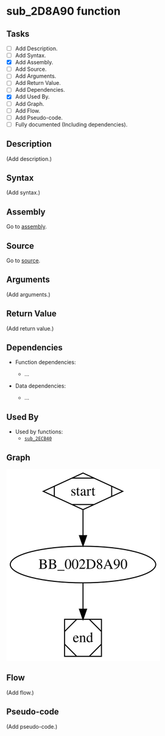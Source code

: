 # sub_2D8A90 function

## Tasks

- [ ] Add Description.
- [ ] Add Syntax.
- [X] Add Assembly.
- [ ] Add Source.
- [ ] Add Arguments.
- [ ] Add Return Value.
- [ ] Add Dependencies.
- [X] Add Used By.
- [ ] Add Graph.
- [ ] Add Flow.
- [ ] Add Pseudo-code.
- [ ] Fully documented (Including dependencies).

## Description

(Add description.)

## Syntax

(Add syntax.)

## Assembly

Go to [assembly](../asm/sub_2D8A90.asm).

## Source

Go to [source](../cc/sub_2D8A90.cc).

## Arguments

(Add arguments.)

## Return Value

(Add return value.)

## Dependencies

* Function dependencies:
  * ...

* Data dependencies:
  * ...

## Used By

* Used by functions:
  * [`sub_2ECB40`](sub_2ECB40.md)

## Graph

![sub_2D8A90 Graph](../svg/sub_2D8A90.svg "sub_2D8A90 Graph")

## Flow

(Add flow.)

## Pseudo-code

(Add pseudo-code.)


